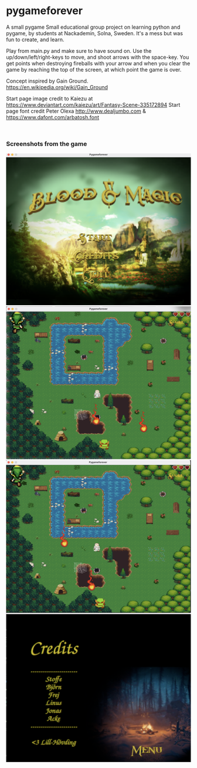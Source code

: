 # pygameforever
A small pygame
Small educational group project on learning python and pygame, by students at Nackademin, Solna, Sweden.
It's a mess but was fun to create, and learn.

Play from main.py and make sure to have sound on. 
Use the up/down/left/right-keys to move, and shoot arrows with the space-key. You get points when destroying fireballs with your arrow and when you clear the game by reaching the top of the screen, at which point the game is over.


Concept inspired by Gain Ground.
https://en.wikipedia.org/wiki/Gain_Ground

Start page image credit to Kaiezu at https://www.deviantart.com/kaiezu/art/Fantasy-Scene-335172894
Start page font credit Peter Olexa http://www.dealjumbo.com & https://www.dafont.com/arbatosh.font

<p><br></p>

### Screenshots from the game
![startscreen](/startscreen.png)
![ingame](/ingame.png)
![ingame](/ingame2.png)
![credits](/credits.png)


